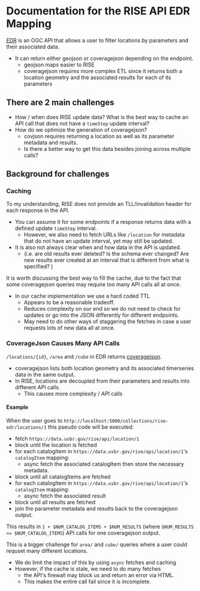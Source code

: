 # Documentation for the RISE API EDR Mapping

[EDR](https://docs.ogc.org/is/19-086r5/19-086r5.html) is an OGC API that allows a user to filter locations by parameters and their associated data.
-  It can return either geojson or coveragejson depending on the endpoint. 
    - geojson maps easier to RISE
    - coveragejson requires more complex ETL since it returns both a location geometry and the associated results for each of its parameters

## There are 2 main challenges

- How / when does RISE update data? What is the best way to cache an API call that does not have a `timeStep` update interval?
- How do we optimize the generation of coveragejson?
    - covjson requires returning a location as well as its parameter metadata and results. 
    - Is there a better way to get this data besides joining across multiple calls?

## Background for challenges

### Caching

To my understanding, RISE does not provide an TLL/invalidation header for each response in the API. 
- You can assume it for some endpoints if a response returns data with a defined update `timeStep` interval. 
    - However, we also need to fetch URLs like `/location` for metadata that do not have an update interval, yet may still be updated.
- It is also not always clear when and how data in the API is updated. 
    - (i.e. are old results ever deleted? Is the schema ever changed? Are new results ever created at an interval that is different from what is specified?
)

It is worth discussing the best way to fill the cache, due to the fact that some coveragejson queries may require too many API calls all at once. 
- In our cache implementation we use a hard coded TTL
    - Appears to be a reasonable tradeoff.
    - Reduces complexity on our end so we do not need to check for updates or go into the JSON differently for different endpoints.
    - May need to do other ways of staggering the fetches in case a user requests lots of new data all at once.


### CoverageJson Causes Many API Calls

`/locations/{id}`, `/area` and `/cube` in EDR returns [coveragejson](https://covjson.org/). 
 - coveragejson lists both location geometry and its associated timerseries data in the same output. 
 - In RISE, locations are decoupled from their parameters and results into different API calls.
    - This causes more complexity / API calls

#### Example

When the user goes to `http://localhost:5000/collections/rise-edr/locations/1` this pseudo code will be executed:

- fetch `https://data.usbr.gov/rise/api/location/1`
- block until the location is fetched
- for each catalogItem in `https://data.usbr.gov/rise/api/location/1`'s `catalogItem` mapping:
    - async fetch the associated catalogItem then store the necessary metadata.
- block until all catalogItems are fetched
- for each catalogItem in `https://data.usbr.gov/rise/api/location/1`'s `catalogItem` mapping:
    - async fetch the associated result
- block until all results are fetched
- join the parameter metadata and results back to the coveragejson output.

This results in `1 + $NUM_CATALOG_ITEMS + $NUM_RESULTS` (where `$NUM_RESULTS <= $NUM_CATALOG_ITEMS`) API calls for one coveragejson output. 

This is a bigger challenge for `area/` and `cube/` queries where a user could requset many different locations. 

- We do limit the impact of this by using `async` fetches and caching
- However, if the cache is stale, we need to do many fetches
    - the API's firewall may block us and return an error via HTML. 
    - This makes the entire call fail since it is incomplete.
